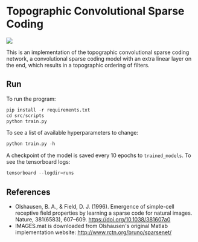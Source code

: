 # Topographic Convolutional Sparse Coding

![](./trained_models/RF.png)

This is an implementation of the topographic convolutional sparse coding network, a convolutional sparse coding model with an extra linear layer on the end, which results in a topographic ordering of filters.

## Run
To run the program:
```python
pip install -r requirements.txt
cd src/scripts
python train.py
```
To see a list of available hyperparameters to change:
```python
python train.py -h
```
A checkpoint of the model is saved every 10 epochs to `trained_models`. To see the tensorboard logs:
```python
tensorboard --logdir=runs
```

## References
* Olshausen, B. A., & Field, D. J. (1996). Emergence of simple-cell receptive field properties by learning a sparse code for natural images. Nature, 381(6583), 607–609. https://doi.org/10.1038/381607a0
* IMAGES.mat is downloaded from Olshausen's original Matlab implementation website: http://www.rctn.org/bruno/sparsenet/
